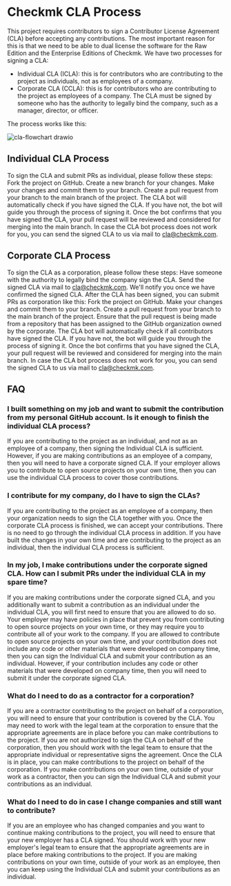 # Checkmk CLA Process

This project requires contributors to sign a Contributor License Agreement (CLA) before accepting any contributions. The most important reason for this is that we need to be able to dual license the software for the Raw Edition and the Enterprise Editions of Checkmk.
We have two processes for signing a CLA:
- Individual CLA (ICLA): this is for contributors who are contributing to the project as individuals, not as employees of a company.
- Corporate CLA (CCLA): this is for contributors who are contributing to the project as employees of a company. The CLA must be signed by someone who has the authority to legally bind the company, such as a manager, director, or officer.

The process works like this:

![cla-flowchart drawio](https://user-images.githubusercontent.com/129958627/233366886-ddb757c2-df4e-44ff-a565-a91641fdfd6e.png)

## Individual CLA Process

To sign the CLA and submit PRs as individual, please follow these steps:
Fork the project on GitHub.
Create a new branch for your changes.
Make your changes and commit them to your branch.
Create a pull request from your branch to the main branch of the project.
The CLA bot will automatically check if you have signed the CLA. If you have not, the bot will guide you through the process of signing it.
Once the bot confirms that you have signed the CLA, your pull request will be reviewed and considered for merging into the main branch.
In case the CLA bot process does not work for you, you can send the signed CLA to us via mail to cla@checkmk.com.

## Corporate CLA Process

To sign the CLA as a corporation, please follow these steps:
Have someone with the authority to legally bind the company sign the CLA.
Send the signed CLA via mail to cla@checkmk.com.
We'll notify you once we have confirmed the signed CLA.
After the CLA has been signed, you can submit PRs as corporation like this:
Fork the project on GitHub.
Make your changes and commit them to your branch.
Create a pull request from your branch to the main branch of the project. Ensure that the pull request is being made from a repository that has been assigned to the GitHub organization owned by the corporate.
The CLA bot will automatically check if all contributors have signed the CLA. If you have not, the bot will guide you through the process of signing it.
Once the bot confirms that you have signed the CLA, your pull request will be reviewed and considered for merging into the main branch.
In case the CLA bot process does not work for you, you can send the signed CLA to us via mail to cla@checkmk.com.

## FAQ

### I built something on my job and want to submit the contribution from my personal GitHub account. Is it enough to finish the individual CLA process?
If you are contributing to the project as an individual, and not as an employee of a company, then signing the Individual CLA is sufficient. However, if you are making contributions as an employee of a company, then you will need to have a corporate signed CLA. If your employer allows you to contribute to open source projects on your own time, then you can use the individual CLA process to cover those contributions.

### I contribute for my company, do I have to sign the CLAs?
If you are contributing to the project as an employee of a company, then your organization needs to sign the CLA together with you. Once the corporate CLA process is finished, we can accept your contributions. There is no need to go through the individual CLA process in addition.
If you have built the changes in your own time and are contributing to the project as an individual, then the individual CLA process is sufficient.

### In my job, I make contributions under the corporate signed CLA. How can I submit PRs under the individual CLA in my spare time?
If you are making contributions under the corporate signed CLA, and you additionally want to submit a contribution as an individual under the individual CLA, you will first need to ensure that you are allowed to do so. Your employer may have policies in place that prevent you from contributing to open source projects on your own time, or they may require you to contribute all of your work to the company.
If you are allowed to contribute to open source projects on your own time, and your contribution does not include any code or other materials that were developed on company time, then you can sign the Individual CLA and submit your contribution as an individual. However, if your contribution includes any code or other materials that were developed on company time, then you will need to submit it under the corporate signed CLA.

### What do I need to do as a contractor for a corporation?
If you are a contractor contributing to the project on behalf of a corporation, you will need to ensure that your contribution is covered by the CLA.
You may need to work with the legal team at the corporation to ensure that the appropriate agreements are in place before you can make contributions to the project. If you are not authorized to sign the CLA on behalf of the corporation, then you should work with the legal team to ensure that the appropriate individual or representative signs the agreement. Once the CLA is in place, you can make contributions to the project on behalf of the corporation.
If you make contributions on your own time, outside of your work as a contractor, then you can sign the Individual CLA and submit your contributions as an individual.

### What do I need to do in case I change companies and still want to contribute?
If you are an employee who has changed companies and you want to continue making contributions to the project, you will need to ensure that your new employer has a CLA signed. You should work with your new employer's legal team to ensure that the appropriate agreements are in place before making contributions to the project.
If you are making contributions on your own time, outside of your work as an employee, then you can keep using the Individual CLA and submit your contributions as an individual.
